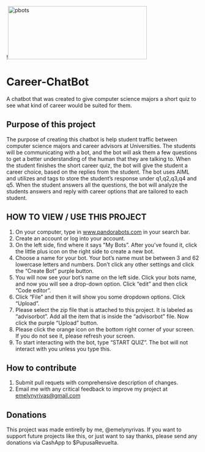 
!<img width="363" height="139" alt="pbots" src="https://github.com/user-attachments/assets/d85e09d1-e3eb-4af6-988b-59c0d537489a" />


# Career-ChatBot
A chatbot that was created to give computer science majors a short quiz to see what kind of career would be suited for them.


## Purpose of this project
The purpose of creating this chatbot is help student traffic between computer science majors and career advisors at Universities. The students will be communicating with a bot, and the bot will ask them a few questions to get a better understanding of the human that they are talking to. When the student finishes the short career quiz, the bot will give the student a career choice, based on the replies from the student. The bot uses AIML and utilizes <think> and <set> tags to store the student’s response under q1,q2,q3,q4 and q5. When the student answers all the questions, the bot will analyze the students answers and reply with career options that are tailored to each student.


## HOW TO VIEW / USE THIS PROJECT
1.  On your computer, type in www.pandorabots.com in your search bar.
2.	Create an account or log into your account. 
3.	On the left side, find where it says "My Bots”. After you’ve found it, click the little plus icon on the right side to create a new bot. 
4.	Choose a name for your bot. Your bot’s name must be between 3 and 62 lowercase letters and numbers. Don’t click any other settings and click the “Create Bot” purple button.
5.	You will now see your bot’s name on the left side. Click your bots name, and now you will see a drop-down option. Click “edit” and then click “Code editor”.
6.	Click “File” and then it will show you some dropdown options. Click “Upload”.
8.	Please select the zip file that is attached to this project. It is labeled as “advisorbot”. Add all the item that is inside the “advisorbot” file. Now click the purple “Upload” button.
9.	Please click the orange icon on the bottom right corner of your screen. If you do not see it, please refresh your screen.
10.	To start interacting with the bot, type “START QUIZ”. The bot will not interact with you unless you type this.


## How to contribute 
1. Submit pull requets with comprehensive description of changes.
2. Email me with any critical feedback to improve my project at emelynyrivas@gmail.com


## Donations
This project was made entirelly by me, @emelynyrivas. If you want to support future projects like this, or just want to say thanks, please send any donations via CashApp to $PupusaRevuelta.
